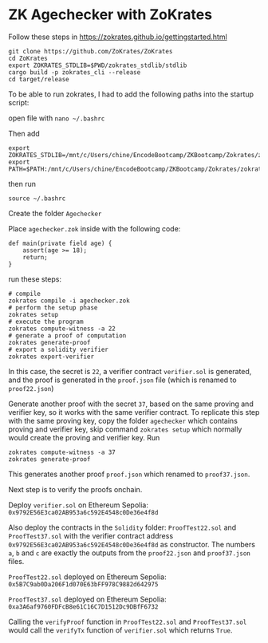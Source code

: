 # ZK Agechecker with ZoKrates

Follow these steps in https://zokrates.github.io/gettingstarted.html

```
git clone https://github.com/ZoKrates/ZoKrates
cd ZoKrates
export ZOKRATES_STDLIB=$PWD/zokrates_stdlib/stdlib
cargo build -p zokrates_cli --release
cd target/release
```

To be able to run zokrates, I had to add the following paths into the startup script:

open file with `nano ~/.bashrc`

Then add 

```
export ZOKRATES_STDLIB=/mnt/c/Users/chine/EncodeBootcamp/ZKBootcamp/Zokrates/zokrates/zokrates_stdlib/stdlib
export PATH=$PATH:/mnt/c/Users/chine/EncodeBootcamp/ZKBootcamp/Zokrates/zokrates/target/release
```

then run 

`source ~/.bashrc`

Create the folder `Agechecker`

Place `agechecker.zok` inside with the following code:

```
def main(private field age) {
	assert(age >= 18);
	return;
}
```

run these steps:

```
# compile
zokrates compile -i agechecker.zok
# perform the setup phase
zokrates setup
# execute the program
zokrates compute-witness -a 22
# generate a proof of computation
zokrates generate-proof
# export a solidity verifier
zokrates export-verifier
```

In this case, the secret is `22`, a verifier contract `verifier.sol` is generated, and the proof is generated in the `proof.json` file (which is renamed to `proof22.json`)

Generate another proof with the secret `37`, based on the same proving and verifier key, so it works with the same verifier contract. To replicate this step with the same proving key, copy the folder `agechecker` which contains proving and verifier key, skip command `zokrates setup` which normally would create the proving and verifier key. Run

```
zokrates compute-witness -a 37
zokrates generate-proof
```

This generates another proof `proof.json` which renamed to `proof37.json`.

Next step is to verify the proofs onchain.

Deploy `verifier.sol` on Ethereum Sepolia: `0x9792E56E3ca02AB953a6c592E4548c0De36e4f8d`

Also deploy the contracts in the `Solidity` folder: `ProofTest22.sol` and `ProofTest37.sol` with the verifier contract address `0x9792E56E3ca02AB953a6c592E4548c0De36e4f8d` as constructor. The numbers `a`, `b` and `c` are exactly the outputs from the `proof22.json` and `proof37.json` files.

`ProofTest22.sol` deployed on Ethereum Sepolia: `0x5B7C9ab0Da206F1d070E63bFF978C9882d642975`

`ProofTest37.sol` deployed on Ethereum Sepolia: `0xa3A6af9760FDFcB8e61C16C7D1512Dc9DBfF6732`

Calling the `verifyProof` function in `ProofTest22.sol` and `ProofTest37.sol` would call the `verifyTx` function of `verifier.sol` which returns `True`.
